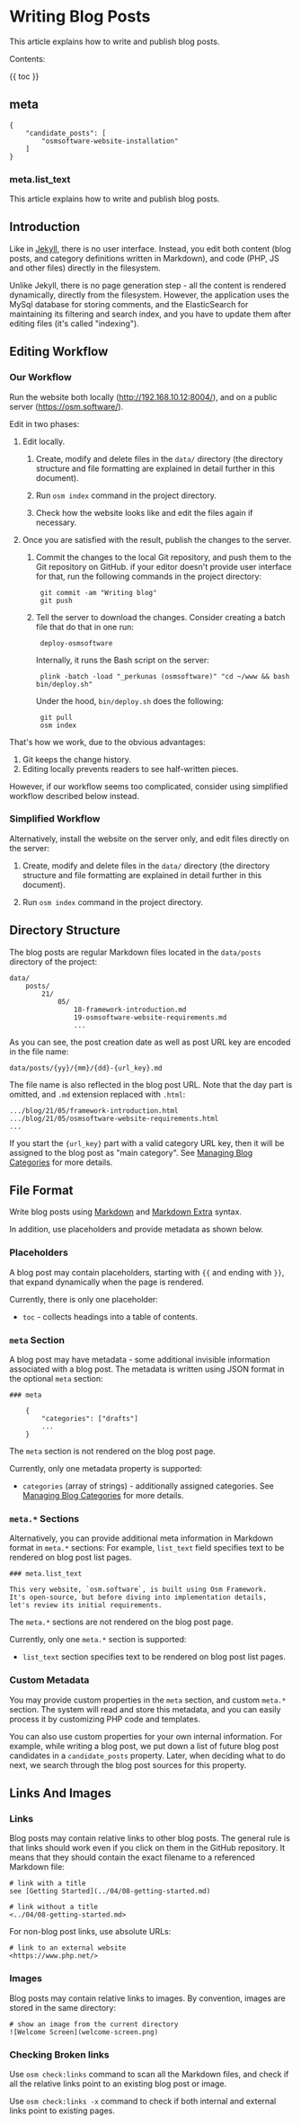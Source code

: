 # Writing Blog Posts

This article explains how to write and publish blog posts.

Contents:

{{ toc }}

## meta

    {
        "candidate_posts": [
            "osmsoftware-website-installation"
        ]
    }

### meta.list_text

This article explains how to write and publish blog posts.

## Introduction

Like in [Jekyll](https://jekyllrb.com/), there is no user interface. Instead, you edit both content (blog posts, and category definitions written in Markdown), and code (PHP, JS and other files) directly in the filesystem. 

Unlike Jekyll, there is no page generation step - all the content is rendered dynamically, directly from the filesystem. However, the application uses the MySql database for storing comments, and the ElasticSearch for maintaining its filtering and search index, and you have to update them after editing files (it's called "indexing").

## Editing Workflow

### Our Workflow

Run the website both locally (<http://192.168.10.12:8004/>), and on a public server (<https://osm.software/>). 

Edit in two phases:

1. Edit locally.

    1. Create, modify and delete files in the `data/` directory (the directory structure and file formatting are explained in detail further in this document).
     
    2. Run `osm index` command in the project directory.
    
    3. Check how the website looks like and edit the files again if necessary.
     
2. Once you are satisfied with the result, publish the changes to the server.

    1. Commit the changes to the local Git repository, and push them to the Git repository on GitHub. if your editor doesn't provide user interface for that, run the following commands in the project directory:
    
            git commit -am "Writing blog"
            git push
        
    2. Tell the server to download the changes. Consider creating a batch file that do that in one run:

            deploy-osmsoftware

        Internally, it runs the Bash script on the server:

            plink -batch -load "_perkunas (osmsoftware)" "cd ~/www && bash bin/deploy.sh"

        Under the hood, `bin/deploy.sh` does the following:

            git pull 
            osm index

That's how we work, due to the obvious advantages:

1. Git keeps the change history.
2. Editing locally prevents readers to see half-written pieces.  

However, if our workflow seems too complicated, consider using simplified workflow described below instead. 

### Simplified Workflow

Alternatively, install the website on the server only, and edit files directly on the server:

1. Create, modify and delete files in the `data/` directory (the directory structure and file formatting are explained in detail further in this document).
 
2. Run `osm index` command in the project directory.
  
## Directory Structure

The blog posts are regular Markdown files located in the `data/posts` directory of the project:

    data/
        posts/
            21/
                05/
                    18-framework-introduction.md
                    19-osmsoftware-website-requirements.md
                    ...

As you can see, the post creation date as well as post URL key are encoded in the file name:

    data/posts/{yy}/{mm}/{dd}-{url_key}.md

The file name is also reflected in the blog post URL. Note that the day part is omitted, and `.md` extension replaced with `.html`:

    .../blog/21/05/framework-introduction.html
    .../blog/21/05/osmsoftware-website-requirements.html
    ...

If you start the `{url_key}` part with a valid category URL key, then it will be assigned to the blog post as "main category". See [Managing Blog Categories](../07/25-osmsoftware-managing-blog-categories.md) for more details.

## File Format

Write blog posts using [Markdown](https://daringfireball.net/projects/markdown/syntax) and [Markdown Extra](https://michelf.ca/projects/php-markdown/extra/) syntax.

In addition, use placeholders and provide metadata as shown below.

### Placeholders

A blog post may contain placeholders, starting with `{{` and ending with `}}`, that expand dynamically when the page is rendered. 

Currently, there is only one placeholder:

* `toc` - collects headings into a table of contents.

### `meta` Section

A blog post may have metadata - some additional invisible information associated with a blog post. The metadata is written using JSON format in the optional `meta` section:

    ### meta

        {
            "categories": ["drafts"]
            ...
        }

The `meta` section is not rendered on the blog post page.

Currently, only one metadata property is supported:

* `categories` (array of strings) - additionally assigned categories.
  See [Managing Blog Categories](../07/25-osmsoftware-managing-blog-categories.md)
  for more details.

### `meta.*` Sections
 
Alternatively, you can provide additional meta information in Markdown format in `meta.*` sections: For example, `list_text` field specifies text to be rendered on blog post list pages. 

    ### meta.list_text
    
    This very website, `osm.software`, is built using Osm Framework. 
    It's open-source, but before diving into implementation details, 
    let's review its initial requirements.

The `meta.*` sections are not rendered on the blog post page.

Currently, only one `meta.*` section is supported:

* `list_text` section specifies text to be rendered on blog post list pages.

### Custom Metadata

You may provide custom properties in the `meta` section, and custom `meta.*` section. The system will read and store this metadata, and you can easily process it by customizing PHP code and templates. 

You can also use custom properties for your own internal information. For example, while writing a blog post, we put down a list of future blog post candidates in a `candidate_posts` property. Later, when deciding what to do next, we search through the blog post sources for this property.  

## Links And Images

### Links

Blog posts may contain relative links to other blog posts. The general rule is that links should work even if you click on them in the GitHub repository. It means that they should contain the exact filename to a referenced Markdown file:

    # link with a title
    see [Getting Started](../04/08-getting-started.md)

    # link without a title
    <../04/08-getting-started.md>

For non-blog post links, use absolute URLs:

    # link to an external website
    <https://www.php.net/>

### Images

Blog posts may contain relative links to images. By convention, images are stored in the same directory:

    # show an image from the current directory
    ![Welcome Screen](welcome-screen.png)

### Checking Broken links

Use `osm check:links` command to scan all the Markdown files, and check if all the relative links point to an existing blog post or image.

Use `osm check:links -x` command to check if both internal and external links point to existing pages.

